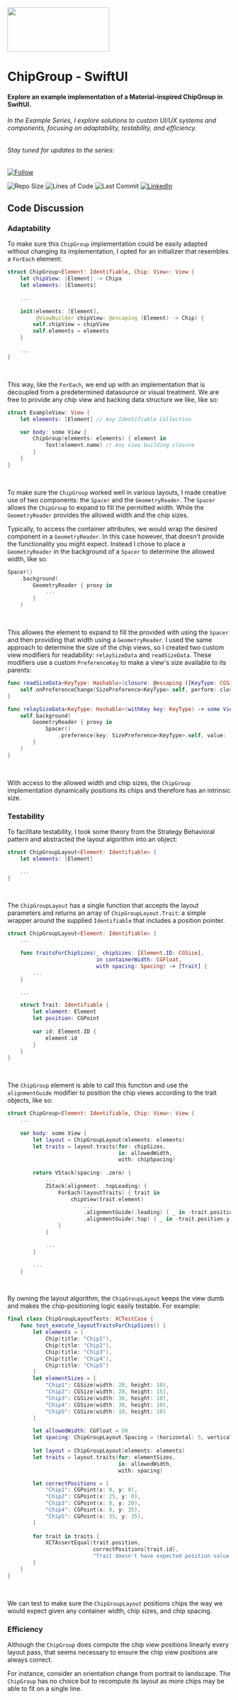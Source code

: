 <picture>
    <source srcset="https://user-images.githubusercontent.com/79422649/170741528-08304d35-5d8d-4593-b50d-8cfe8ac573eb.gif" media="(prefers-color-scheme: dark)">
    <source srcset="https://user-images.githubusercontent.com/79422649/170740573-bf129a0c-4031-4fdc-ba4e-dbf68c65fd6b.gif" media="(prefers-color-scheme: light)">
    <img src="https://user-images.githubusercontent.com/79422649/170740573-bf129a0c-4031-4fdc-ba4e-dbf68c65fd6b.gif" width="230" height="100">
</picture>

# ChipGroup - SwiftUI

#### Explore an example implementation of a Material-inspired ChipGroup in SwiftUI.
###### In the Example Series, I explore solutions to custom UI/UX systems and components, focusing on adaptability, testability, and efficiency.
###### Stay tuned for updates to the series:
[![Follow](https://img.shields.io/github/followers/Tre-Ellis-Cooper?style=social)](https://github.com/Tre-Ellis-Cooper)

![Repo Size](https://img.shields.io/github/repo-size/Tre-Ellis-Cooper/example-chipgroup-swiftui?color=green)
![Lines of Code](https://img.shields.io/tokei/lines/github/Tre-Ellis-Cooper/example-chipgroup-swiftui?color=green&label=lines%20of%20code)
![Last Commit](https://img.shields.io/github/last-commit/Tre-Ellis-Cooper/example-chipgroup-swiftui?color=C23644)
[![LinkedIn](https://img.shields.io/badge/LinkedIn-Tre'Ellis%20Cooper-blue)](https://www.linkedin.com/in/tre-ellis-cooper-629306106)

## Code Discussion
### Adaptability

To make sure this `ChipGroup` implementation could be easily adapted without changing its implementation, I opted for an initializer that resembles a `ForEach` element:
```swift
struct ChipGroup<Element: Identifiable, Chip: View>: View {
    let chipView: (Element) -> Chipa
    let elements: [Elements]

    ...
    
    init(elements: [Element],
         @ViewBuilder chipView: @escaping (Element) -> Chip) {
        self.chipView = chipView
        self.elements = elements
    }

    ...
}
```

<br>

This way, like the `ForEach`, we end up with an implementation that is decoupled from a predetermined datasource or visual treatment. We are free to provide any chip view and backing data structure we like, like so:
```swift
struct ExampleView: View {
    let elements: [Element] // Any Identifiable Collection

    var body: some View {
        ChipGroup(elements: elements) { element in
            Text(element.name) // Any view building closure
        }
    }
}
```

<br>

To make sure the `ChipGroup` worked well in various layouts, I made creative use of two components: the `Spacer` and the `GeometryReader`. The `Spacer` allows the `ChipGroup` to expand to fill the permitted width. While the `GeometryReader` provides the allowed width and the chip sizes.

Typically, to access the container attributes, we would wrap the desired component in a `GeometryReader`. In this case however, that doesn't provide the functionality you might expect. Instead I chose to place a `GeometryReader` in the background of a `Spacer` to determine the allowed width, like so:
```swift
Spacer()
    .background(
        GeometryReader { proxy in
            ...
        }
    )
```

<br>

This allowes the element to expand to fill the provided with using the `Spacer` and then providing that width using a `GeometryReader`. I used the same approach to determine the size of the chip views, so I created two custom view modifiers for readability: `relaySizeData` and `readSizeData`. These modifiers use a custom `PreferenceKey` to make a view's size available to its parents:
```swift
func readSizeData<KeyType: Hashable>(closure: @escaping ([KeyType: CGSize]) -> Void) -> some View {
    self.onPreferenceChange(SizePreference<KeyType>.self, perform: closure)
}

func relaySizeData<KeyType: Hashable>(withKey key: KeyType) -> some View {
    self.background(
        GeometryReader { proxy in
            Spacer()
                .preference(key: SizePreference<KeyType>.self, value: [key: proxy.size])
        }
    )
}
```

<br>

With access to the allowed width and chip sizes, the `ChipGroup` implementation dynamically positions its chips and therefore has an intrinsic size.

### Testability
To facilitate testability, I took some theory from the Strategy Behavioral pattern and abstracted the layout algorithm into an object:
```swift
struct ChipGroupLayout<Element: Identifiable> {
    let elements: [Element]

    ...
}
```

<br>

The `ChipGroupLayout` has a single function that accepts the layout parameters and returns an array of `ChipGroupLayout.Trait`: a simple wrapper around the supplied `Identifiable` that includes a position pointer.
```swift
struct ChipGroupLayout<Element: Identifiable> {
    ...

    func traitsForChipSizes(_ chipSizes: [Element.ID: CGSize],
                            in containerWidth: CGFloat,
                            with spacing: Spacing) -> [Trait] {
        ...
    }

    ...

    struct Trait: Identifiable {
        let element: Element
        let position: CGPoint
        
        var id: Element.ID {
            element.id
        }
    }
}
```

<br>

The `ChipGroup` element is able to call this function and use the `alignmentGuide` modifier to position the chip views according to the trait objects, like so:
```swift
struct ChipGroup<Element: Identifiable, Chip: View>: View {
    ...
    
    var body: some View {
        let layout = ChipGroupLayout(elements: elements)
        let traits = layout.traits(for: chipSizes,
                                   in: allowedWidth,
                                   with: chipSpacing)
        
        return VStack(spacing: .zero) {
            ...
            ZStack(alignment: .topLeading) {
                ForEach(layoutTraits) { trait in
                    chipView(trait.element)
                        ...
                        .alignmentGuide(.leading) { _ in -trait.position.x }
                        .alignmentGuide(.top) { _ in -trait.position.y }
                }
            }

            ...
        }

        ...
    }
```

<br>

By owning the layout algorithm, the `ChipGroupLayout` keeps the view dumb and makes the chip-positioning logic easily testable. For example:
```swift
final class ChipGroupLayoutTests: XCTestCase {
    func test_execute_layoutTraitsForChipSizes() {
        let elements = [
            Chip(title: "Chip1"),
            Chip(title: "Chip2"),
            Chip(title: "Chip3"),
            Chip(title: "Chip4"),
            Chip(title: "Chip5")
        ]
        let elementSizes = [
            "Chip1": CGSize(width: 20, height: 10),
            "Chip2": CGSize(width: 20, height: 15),
            "Chip3": CGSize(width: 30, height: 10),
            "Chip4": CGSize(width: 30, height: 10),
            "Chip5": CGSize(width: 10, height: 10)
        ]

        let allowedWidth: CGFloat = 50
        let spacing: ChipGroupLayout.Spacing = (horizontal: 5, vertical: 5)
        
        let layout = ChipGroupLayout(elements: elements)
        let traits = layout.traits(for: elementSizes, 
                                   in: allowedWidth, 
                                   with: spacing)

        let correctPositions = [
            "Chip1": CGPoint(x: 0, y: 0),
            "Chip2": CGPoint(x: 25, y: 0),
            "Chip3": CGPoint(x: 0, y: 20),
            "Chip4": CGPoint(x: 0, y: 35),
            "Chip5": CGPoint(x: 35, y: 35),
        ]
        
        for trait in traits {
            XCTAssertEqual(trait.position,
                           correctPositions[trait.id],
                           "Trait doesn't have expected position value.")
        }
    }
}
```

<br>

We can test to make sure the `ChipGroupLayout` positions chips the way we would expect given any container width, chip sizes, and chip spacing. 

### Efficiency
Although the `ChipGroup` does compute the chip view positions linearly every layout pass, that seems necessary to ensure the chip view positions are always correct. 

For instance, consider an orientation change from portrait to landscape. The `ChipGroup` has no choice but to recompute its layout as more chips may be able to fit on a single line.